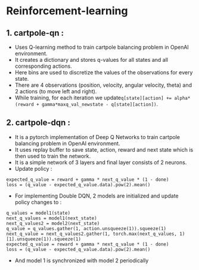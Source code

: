 # Reinforcement-learning </br>
## 1. cartpole-qn :
* Uses Q-learning method to train cartpole balancing problem in OpenAI environment. 
* It creates a dictionary and stores q-values for all states and all corresponding actions.
* Here bins are used to discretize the values of the observations for every state.
* There are 4 observations (position, velocity, angular velocity, theta) and 2 actions (to move left and right).
* While training, for each iteration we update`q[state][action] += alpha*(reward + gamma*maxq_val_newstate - q[state][action])`.

## 2. cartpole-dqn :
* It is a pytorch implementation of Deep Q Networks to train cartpole balancing problem in OpenAI environment.
* It uses replay buffer to save state, action, reward and next state which is then used to train the network.
* It is a simple network of 3 layers and final layer consists of 2 neurons.
* Update policy :
~~~~
expected_q_value = reward + gamma * next_q_value * (1 - done)
loss = (q_value - expected_q_value.data).pow(2).mean()
~~~~
* For implementing Double DQN, 2 models are initialized and update policy changes to :
~~~~
q_values = model1(state)
next_q_values = model1(next_state)
next_q_values2 = model2(next_state)
q_value = q_values.gather(1, action.unsqueeze(1)).squeeze(1)
next_q_value = next_q_values2.gather(1, torch.max(next_q_values, 1)[1].unsqueeze(1)).squeeze(1)
expected_q_value = reward + gamma * next_q_value * (1 - done)
loss = (q_value - expected_q_value.data).pow(2).mean()
~~~~
* And model 1 is synchronized with model 2 periodically

